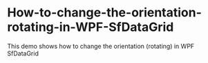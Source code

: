 # How-to-change-the-orientation-rotating-in-WPF-SfDataGrid
This demo shows how to change the orientation (rotating) in WPF SfDataGrid
